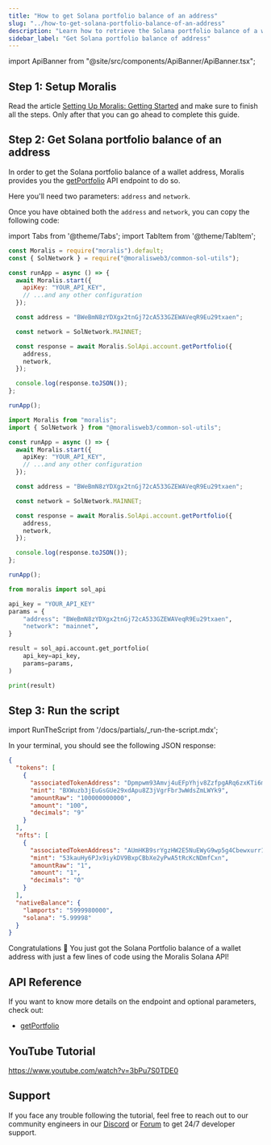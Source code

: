 ```yaml
---
title: "How to get Solana portfolio balance of an address"
slug: "../how-to-get-solana-portfolio-balance-of-an-address"
description: "Learn how to retrieve the Solana portfolio balance of a wallet address using the Moralis Solana API."
sidebar_label: "Get Solana portfolio balance of address"
---
```


import ApiBanner from "@site/src/components/ApiBanner/ApiBanner.tsx";



## Step 1: Setup Moralis

Read the article [Setting Up Moralis: Getting Started](/web3-data-api/solana/get-your-api-key) and make sure to finish all the steps. Only after that you can go ahead to complete this guide.

## Step 2: Get Solana portfolio balance of an address

In order to get the Solana portfolio balance of a wallet address, Moralis provides you the [getPortfolio](/web3-data-api/solana/reference/get-sol-portfolio) API endpoint to do so.

Here you'll need two parameters: `address` and `network`.

Once you have obtained both the `address` and `network`, you can copy the following code:

import Tabs from '@theme/Tabs';
import TabItem from '@theme/TabItem';

<Tabs groupId="programming-language">
  <TabItem value="javascript" label="index.js (JavaScript)" default>

```javascript index.js
const Moralis = require("moralis").default;
const { SolNetwork } = require("@moralisweb3/common-sol-utils");

const runApp = async () => {
  await Moralis.start({
    apiKey: "YOUR_API_KEY",
    // ...and any other configuration
  });

  const address = "BWeBmN8zYDXgx2tnGj72cA533GZEWAVeqR9Eu29txaen";

  const network = SolNetwork.MAINNET;

  const response = await Moralis.SolApi.account.getPortfolio({
    address,
    network,
  });

  console.log(response.toJSON());
};

runApp();
```

</TabItem>
<TabItem value="typescript" label="index.ts (TypeScript)">

```typescript index.ts
import Moralis from "moralis";
import { SolNetwork } from "@moralisweb3/common-sol-utils";

const runApp = async () => {
  await Moralis.start({
    apiKey: "YOUR_API_KEY",
    // ...and any other configuration
  });

  const address = "BWeBmN8zYDXgx2tnGj72cA533GZEWAVeqR9Eu29txaen";

  const network = SolNetwork.MAINNET;

  const response = await Moralis.SolApi.account.getPortfolio({
    address,
    network,
  });

  console.log(response.toJSON());
};

runApp();
```

</TabItem>
<TabItem value="python" label="index.py (Python)">

```python index.py
from moralis import sol_api

api_key = "YOUR_API_KEY"
params = {
    "address": "BWeBmN8zYDXgx2tnGj72cA533GZEWAVeqR9Eu29txaen",
    "network": "mainnet",
}

result = sol_api.account.get_portfolio(
    api_key=api_key,
    params=params,
)

print(result)
```

</TabItem>
</Tabs>

## Step 3: Run the script

import RunTheScript from '/docs/partials/\_run-the-script.mdx';

<RunTheScript />

In your terminal, you should see the following JSON response:

```json
{
  "tokens": [
    {
      "associatedTokenAddress": "Dpmpwm93Amvj4uEFpYhjv8ZzfpgARq6zxKTi6mrj97gW",
      "mint": "BXWuzb3jEuGsGUe29xdApu8Z3jVgrFbr3wWdsZmLWYk9",
      "amountRaw": "100000000000",
      "amount": "100",
      "decimals": "9"
    }
  ],
  "nfts": [
    {
      "associatedTokenAddress": "AUmHKB9srYgzHW2E5NuEWyG9wp5g4Cbewxurr1geV1iR",
      "mint": "53kauHy6PJx9iykDV9BxpCBbXe2yPwA5tRcKcNDmfCxn",
      "amountRaw": "1",
      "amount": "1",
      "decimals": "0"
    }
  ],
  "nativeBalance": {
    "lamports": "5999980000",
    "solana": "5.99998"
  }
}
```

Congratulations 🥳 You just got the Solana Portfolio balance of a wallet address with just a few lines of code using the Moralis Solana API!

## API Reference

If you want to know more details on the endpoint and optional parameters, check out:

- [getPortfolio](/web3-data-api/solana/reference/get-sol-portfolio)

## YouTube Tutorial

https://www.youtube.com/watch?v=3bPu7S0TDE0

## Support

If you face any trouble following the tutorial, feel free to reach out to our community engineers in our [Discord](https://moralis.io/discord) or [Forum](https://forum.moralis.io) to get 24/7 developer support.
